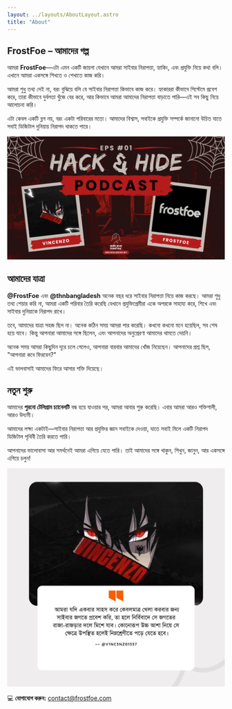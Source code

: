 ```yaml
---
layout: ../layouts/AboutLayout.astro
title: "About"
---
```


## FrostFoe – আমাদের গল্প

আমরা **FrostFoe**—এটা এমন একটি জায়গা যেখানে আমরা সাইবার নিরাপত্তা, হ্যাকিং, এবং প্রযুক্তি নিয়ে কথা বলি। এখানে আমরা একসঙ্গে শিখতে ও শেখাতে কাজ করি।  

আমরা শুধু তথ্য দেই না, বরং বুঝিয়ে বলি যে সাইবার নিরাপত্তা কিভাবে কাজ করে। হ্যাকাররা কীভাবে সিস্টেমে প্রবেশ করে, তারা কীভাবে দুর্বলতা খুঁজে বের করে, আর কিভাবে আমরা আমাদের নিরাপত্তা বাড়াতে পারি—এই সব কিছু নিয়ে আলোচনা করি।  

এটা কেবল একটি ব্লগ নয়, বরং একটা পরিবারের মতো। আমাদের বিশ্বাস, সবাইকে প্রযুক্তি সম্পর্কে জানানো উচিত যাতে সবাই ডিজিটাল দুনিয়ায় নিরাপদ থাকতে পারে।  

<div style="text-align: center;">  
  <img src="/assets/banner.png" class="sm:w-auto mx-auto" alt="cybersecurity illustration">  
</div>  

## আমাদের যাত্রা

**@FrostFoe** এবং **@thnbangladesh** অনেক বছর ধরে সাইবার নিরাপত্তা নিয়ে কাজ করছে। আমরা শুধু তথ্য শেয়ার করি না, আমরা একটি পরিবার তৈরি করেছি যেখানে প্রযুক্তিপ্রেমীরা একে অপরকে সাহায্য করে, শিখে এবং সাইবার দুনিয়াকে নিরাপদ রাখে।  

তবে, আমাদের যাত্রা সহজ ছিল না। অনেক কঠিন সময় আমরা পার করেছি। কখনো কখনো মনে হয়েছিল, সব শেষ হয়ে যাবে। কিন্তু আপনারা আমাদের সঙ্গে ছিলেন, এবং আপনাদের অনুপ্রেরণা আমাদের থামতে দেয়নি।  

অনেক সময় আমরা কিছুদিন দূরে চলে গেলেও, আপনারা বারবার আমাদের খোঁজ নিয়েছেন। আপনাদের প্রশ্ন ছিল, "আপনারা কবে ফিরবেন?"  

এই ভালবাসাই আমাদের ফিরে আসার শক্তি দিয়েছে।  

## নতুন শুরু

আমাদের **পুরনো টেলিগ্রাম চ্যানেলটি** বন্ধ হয়ে যাওয়ার পর, আমরা আবার শুরু করেছি। এবার আমরা আরও শক্তিশালী, আরও উদ্যমী।  

আমাদের লক্ষ্য একটাই—সাইবার নিরাপত্তা আর প্রযুক্তির জ্ঞান সবাইকে দেওয়া, যাতে সবাই মিলে একটি নিরাপদ ডিজিটাল পৃথিবী তৈরি করতে পারি।  

আপনাদের ভালোবাসা আর সমর্থনেই আমরা এগিয়ে যেতে পারি। তাই আমাদের সঙ্গে থাকুন, শিখুন, জানুন, আর একসঙ্গে এগিয়ে চলুন!  

<div style="text-align: center;">  
  <img src="/assets/quote.png" class="sm:w-auto mx-auto" alt="cybersecurity illustration">  
</div>  

💻 **যোগাযোগ করুন:** [contact@frostfoe.com](mailto:contact@frostfoe.com)
